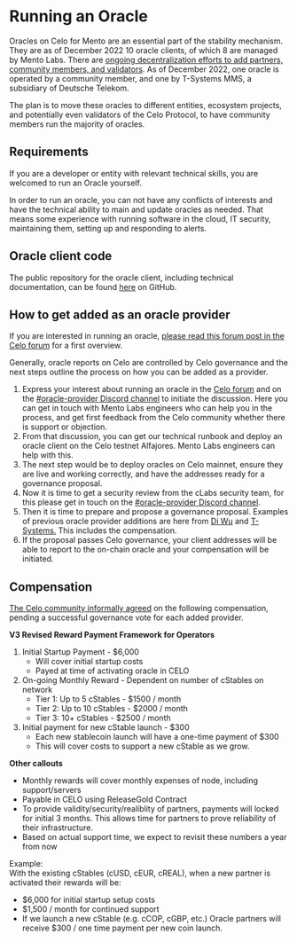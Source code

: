 # Running an Oracle

Oracles on Celo for Mento are an essential part of the stability mechanism. They are as of December 2022 10 oracle clients, of which 8 are managed by Mento Labs. There are [ongoing decentralization efforts to add partners, community members, and validators](https://forum.celo.org/t/decentralized-oracles/3610). As of December 2022, one oracle is operated by a community member, and one by T-Systems MMS, a subsidiary of Deutsche Telekom.

The plan is to move these oracles to different entities, ecosystem projects, and potentially even validators of the Celo Protocol, to have community members run the majority of oracles.&#x20;

## Requirements

If you are a developer or entity with relevant technical skills, you are welcomed to run an Oracle yourself.&#x20;

In order to run an oracle, you can not have any conflicts of interests and have the technical ability to main and update oracles as needed. That means some experience with running software in the cloud, IT security, maintaining them, setting up and responding to alerts.

## Oracle client code

The public repository for the oracle client, including technical documentation, can be found [here](https://github.com/celo-org/celo-oracle) on GitHub.

## How to get added as an oracle provider

If you are interested in running an oracle, [please read this forum post in the Celo forum](https://forum.celo.org/t/decentralized-oracles/3610) for a first overview.

Generally, oracle reports on Celo are controlled by Celo governance and the next steps outline the process on how you can be added as a provider.&#x20;

1. Express your interest about running an oracle in the [Celo forum](https://forum.celo.org/) and on the [#oracle-provider Discord channel](https://discord.com/channels/966739027782955068/1044219395553120276) to initiate the discussion. Here you can get in touch with Mento Labs engineers who can help you in the process, and get first feedback from the Celo community whether there is support or objection.&#x20;
2. From that discussion, you can get our technical runbook and deploy an oracle client on the Celo testnet Alfajores. Mento Labs engineers can help with this.&#x20;
3. The next step would be to deploy oracles on Celo mainnet, ensure they are live and working correctly, and have the addresses ready for a governance proposal.&#x20;
4. Now it is time to get a security review from the cLabs security team, for this please get in touch on the  [#oracle-provider Discord channel](https://discord.com/channels/966739027782955068/1044219395553120276).
5. Then it is time to prepare and propose a governance proposal. Examples of previous oracle provider additions are here from [Di Wu](https://celo.stake.id/#/proposal/74) and [T-Systems.](https://celo.stake.id/#/proposal/77) This includes the compensation.&#x20;
6. If the proposal passes Celo governance, your client addresses will be able to report to the on-chain oracle and your compensation will be initiated.&#x20;

## Compensation

[The Celo community informally agreed](https://forum.celo.org/t/decentralized-oracles-rewards-proposal/4110/19) on the following compensation, pending a successful governance vote for each added provider.

**V3 Revised Reward Payment Framework for Operators**

1. Initial Startup Payment - $6,000
   * Will cover initial startup costs
   * Payed at time of activating oracle in CELO
2. On-going Monthly Reward - Dependent on number of cStables on network
   * Tier 1: Up to 5 cStables - $1500 / month
   * Tier 2: Up to 10 cStables - $2000 / month
   * Tier 3: 10+ cStables - $2500 / month
3. Initial payment for new cStable launch - $300
   * Each new stablecoin launch will have a one-time payment of $300
   * This will cover costs to support a new cStable as we grow.

**Other callouts**

* Monthly rewards will cover monthly expenses of node, including support/servers
* Payable in CELO using ReleaseGold Contract
* To provide validity/security/realiblity of partners, payments will locked for initial 3 months. This allows time for partners to prove reliability of their infrastructure.
* Based on actual support time, we expect to revisit these numbers a year from now

Example:\
With the existing cStables (cUSD, cEUR, cREAL), when a new partner is activated their rewards will be:

* $6,000 for initial startup setup costs
* $1,500 / month for continued support
* If we launch a new cStable (e.g. cCOP, cGBP, etc.) Oracle partners will receive $300 / one time payment per new coin launch.



